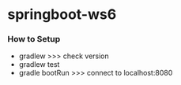 # springboot-ws6
### How to Setup
+ gradlew >>> check version
+ gradlew test
+ gradle bootRun >>> connect to localhost:8080
